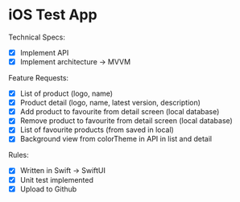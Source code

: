 # iOS Test App

Technical Specs:
- [x] Implement API
- [x] Implement architecture -> MVVM

Feature Requests:
- [x] List of product (logo, name)
- [x] Product detail (logo, name, latest version, description)
- [x] Add product to favourite from detail screen (local database)
- [x] Remove product to favourite from detail screen (local database)
- [x] List of favourite products (from saved in local)
- [x] Background view from colorTheme in API in list and detail

Rules:
- [x] Written in Swift -> SwiftUI
- [x] Unit test implemented
- [x] Upload to Github
